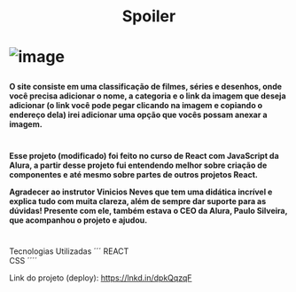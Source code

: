 <h1 align="center"> Spoiler <h1/>

![image](https://user-images.githubusercontent.com/106789053/198914431-0077de6b-ea39-403b-96e5-462a95528d32.png)
  
<h4> O site consiste em uma classificação de filmes, séries e desenhos, onde você precisa adicionar o nome, a categoria e o link da imagem que deseja adicionar (o link você pode pegar clicando na imagem e copiando o endereço dela) irei adicionar uma opção que vocês possam anexar a imagem. <h4/>
  
  #

<h4> Esse projeto (modificado) foi feito no curso de React com JavaScript da Alura, a partir desse projeto fui entendendo melhor sobre criação de componentes e até mesmo sobre partes de outros projetos React.

Agradecer ao instrutor Vinicios Neves que tem uma didática incrível e explica tudo com muita clareza, além de sempre dar suporte para as dúvidas! Presente com ele, também estava o CEO da Alura, Paulo Silveira, que acompanhou o projeto e ajudou.<h4/>

  #
  
Tecnologias Utilizadas
´´´
REACT <br>
CSS
´´´´

  
Link do projeto (deploy): https://lnkd.in/dpkQqzqF
